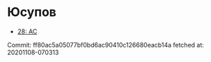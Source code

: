 # Юсупов
- [28: AC](28.md)

Commit: ff80ac5a05077bf0bd6ac90410c126680eacb14a
 fetched at: 20201108-070313
